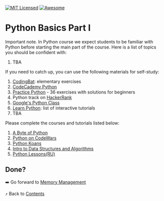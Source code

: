 [![MIT Licensed][icon-mit]][license]
[![Awesome][icon-awesome]][awesome]
&nbsp;&nbsp;&nbsp;&nbsp;&nbsp;&nbsp;

# Python Basics Part I

Important note. In Python course we expect students to be familiar with Python before starting the main part of the course. Here is a list of topics you should be confident with:

1. TBA

If you need to catch up, you can use the following materials for self-study:
1.  [CodingBat](https://codingbat.com/python): elementary exercises
1.  [CodeCademy Python](https://www.codecademy.com/learn/learn-python)
1.  [Practice Python](https://www.practicepython.org/) - 36 exercises with solutions for beginners
1.  Python track on [HackerRank](https://www.hackerrank.com/domains/python)
1.  [Google's Python Class](https://developers.google.com/edu/python/)
1.  [Learn Python](http://www.learnpython.org/): list of interactive tutorials
1.  TBA


Please complete the courses and tutorials listed below:

1. [A Byte of Python](https://python.swaroopch.com/)
1. [Python on CodeWars](https://www.codewars.com/collections/basic-python)
1. [Python Koans](https://github.com/gregmalcolm/python_koans)
1. [Intro to Data Structures and Algorithms](https://www.udacity.com/course/data-structures-and-algorithms-in-python--ud513)
1. [Python Lessons(RU)](https://devpractice.ru/python-lessons/)

## Done?

➡️ Go forward to [Memory Management](memory-management.md)

⤴️ Back to [Contents](../contents.md)

[icon-chat]: https://img.shields.io/badge/chat-on%20telegram-blue.svg
[icon-mit]: https://img.shields.io/badge/license-MIT-blue.svg
[icon-awesome]: https://cdn.rawgit.com/sindresorhus/awesome/d7305f38d29fed78fa85652e3a63e154dd8e8829/media/badge.svg
[license]: https://github.com/Kottans/web/blob/master/LICENSE.md
[awesome]: https://github.com/sindresorhus/awesome
